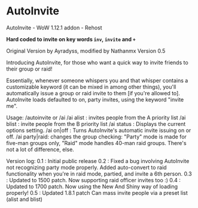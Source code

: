 # AutoInvite
AutoInvite - WoW 1.12.1 addon - Rehost

**Hard coded to invite on key words `inv`, `invite` and `+`**

Original Version by Ayradyss, modified by Nathanmx
Version 0.5

Introducing AutoInvite, for those who want a quick way to invite friends to their group or raid!

Essentially, whenever someone whispers you and that whisper contains a customizable keyword (it can be mixed in among other things), you'll automatically issue a group or raid invite to them [if you're allowed to].
AutoInvite loads defaulted to on, party invites, using the keyword "invite me".

Usage: /autoinvite or /ai <options>
	/ai alist : invites people from the A priority list
	/ai blist : invite people from the B priority list
	/ai status : Displays the current options setting.
	/ai on|off : Turns AutoInvite's automatic invite issuing on or off.
	/ai party|raid: changes the group checking: "Party" mode is made for five-man groups only, "Raid" mode handles 40-man raid groups.  There's not a lot of difference, else.


Version log: 
	0.1 : Initial public release
	0.2 : Fixed a bug involving AutoInvite not recognizing party mode properly.
		Added auto-convert to raid functionality when you're in raid mode, partied, and invite a 6th person.
	0.3 : Updated to 1500 patch. 
		Now supporting raid officer invites too :)
	0.4 : Updated to 1700 patch. 
		Now using the New And Shiny way of loading properly!
	0.5 : Updated 1.8.1 patch
		Can mass invite people via a preset list (alist and blist)
